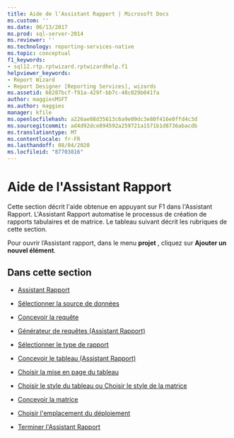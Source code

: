 ```yaml
---
title: Aide de l’Assistant Rapport | Microsoft Docs
ms.custom: ''
ms.date: 06/13/2017
ms.prod: sql-server-2014
ms.reviewer: ''
ms.technology: reporting-services-native
ms.topic: conceptual
f1_keywords:
- sql12.rtp.rptwizard.rptwizardhelp.f1
helpviewer_keywords:
- Report Wizard
- Report Designer [Reporting Services], wizards
ms.assetid: 68287bcf-f91a-429f-bb7c-48c029b041fa
author: maggiesMSFT
ms.author: maggies
manager: kfile
ms.openlocfilehash: a226ae08d35613c6a9e09dc3e80f416e0ffd4c3d
ms.sourcegitcommit: ad4d92dce894592a259721a1571b1d8736abacdb
ms.translationtype: MT
ms.contentlocale: fr-FR
ms.lasthandoff: 08/04/2020
ms.locfileid: "87703816"
---
```

# <a name="report-wizard-help"></a>Aide de l'Assistant Rapport
  Cette section décrit l'aide obtenue en appuyant sur F1 dans l'Assistant Rapport. L'Assistant Rapport automatise le processus de création de rapports tabulaires et de matrice. Le tableau suivant décrit les rubriques de cette section.  
  
 Pour ouvrir l’Assistant rapport, dans le menu **projet** , cliquez sur **Ajouter un nouvel élément**.  
  
## <a name="in-this-section"></a>Dans cette section  
  
-   [Assistant Rapport](../../2014/reporting-services/welcome-to-the-report-wizard.md)  
  
-   [Sélectionner la source de données](../../2014/reporting-services/select-the-data-source.md)  
  
-   [Concevoir la requête](../../2014/reporting-services/design-the-query.md)  
  
-   [Générateur de requêtes &#40;Assistant Rapport&#41;](../../2014/reporting-services/query-builder-report-wizard.md)  
  
-   [Sélectionner le type de rapport](../../2014/reporting-services/select-the-report-type.md)  
  
-   [Concevoir le tableau &#40;Assistant Rapport&#41;](../../2014/reporting-services/design-the-table-report-wizard.md)  
  
-   [Choisir la mise en page du tableau](../../2014/reporting-services/choose-the-table-layout.md)  
  
-   [Choisir le style du tableau ou Choisir le style de la matrice](../../2014/reporting-services/choose-the-table-style-or-choose-the-matrix-style.md)  
  
-   [Concevoir la matrice](../../2014/reporting-services/design-the-matrix.md)  
  
-   [Choisir l'emplacement du déploiement](../../2014/reporting-services/choose-the-deployment-location.md)  
  
-   [Terminer l'Assistant Rapport](../../2014/reporting-services/complete-the-report-wizard.md)  
  
  
